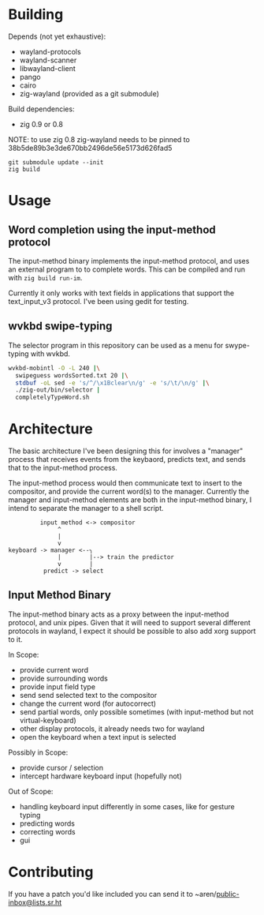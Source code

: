 # Building

Depends (not yet exhaustive):
 - wayland-protocols
 - wayland-scanner
 - libwayland-client
 - pango
 - cairo
 - zig-wayland (provided as a git submodule)

Build dependencies:
 - zig 0.9 or 0.8

NOTE: to use zig 0.8 zig-wayland needs to be pinned to
38b5de89b3e3de670bb2496de56e5173d626fad5

```
git submodule update --init
zig build
```

# Usage

## Word completion using the input-method protocol

The input-method binary implements the input-method protocol, and uses an
external program to to complete words. This can be compiled and run with
`zig build run-im`.

Currently it only works with text fields in applications that support the
text_input_v3 protocol. I've been using gedit for testing.

## wvkbd swipe-typing

The selector program in this repository can be used as a menu for swype-typing
with wvkbd.

```sh
wvkbd-mobintl -O -L 240 |\
  swipeguess wordsSorted.txt 20 |\
  stdbuf -oL sed -e 's/^/\x1Bclear\n/g' -e 's/\t/\n/g' |\
  ./zig-out/bin/selector | 
  completelyTypeWord.sh
```

# Architecture

The basic architecture I've been designing this for involves a "manager" process
that receives events from the keybaord, predicts text, and sends that to the
input-method process.

The input-method process would then communicate text to insert to the
compositor, and provide the current word(s) to the manager. Currently the
manager and input-method elements are both in the input-method binary, I intend
to separate the manager to a shell script.

```
         input method <-> compositor
              ^
              |
              v
keyboard -> manager <--╮
              |        |--> train the predictor
              v        |
          predict -> select
```

## Input Method Binary

The input-method binary acts as a proxy between the input-method
protocol, and unix pipes. Given that it will need to support several different
protocols in wayland, I expect it should be possible to also add xorg support to
it.

In Scope:
 - provide current word
 - provide surrounding words
 - provide input field type
 - send send selected text to the compositor
 - change the current word (for autocorrect)
 - send partial words, only possible sometimes
   (with input-method but not virtual-keyboard)
 - other display protocols, it already needs two for wayland
 - open the keyboard when a text input is selected

Possibly in Scope:
 - provide cursor / selection
 - intercept hardware keyboard input (hopefully not)

Out of Scope:
 - handling keyboard input differently in some cases, like for gesture typing
 - predicting words
 - correcting words
 - gui

# Contributing

If you have a patch you'd like included you can send it to
~aren/public-inbox@lists.sr.ht
